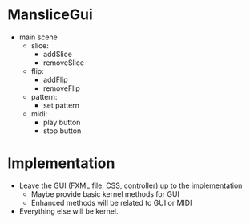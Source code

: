 
# MansliceGui

- main scene
    - slice:
        - addSlice
        - removeSlice
    - flip:
        - addFlip
        - removeFlip
    - pattern:
        - set pattern
    - midi:
        - play button
        - stop button

# Implementation

- Leave the GUI (FXML file, CSS, controller) up to the implementation
    - Maybe provide basic kernel methods for GUI
    - Enhanced methods will be related to GUI or MIDI
- Everything else will be kernel.


